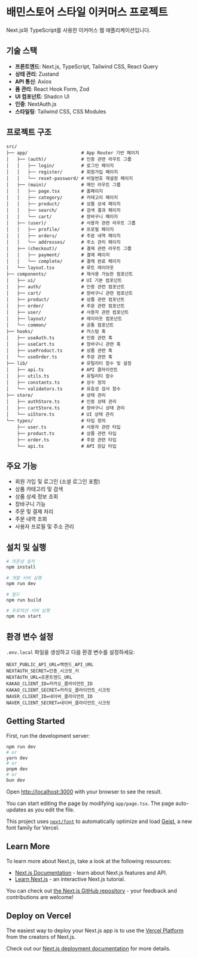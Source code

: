 # 배민스토어 스타일 이커머스 프로젝트

Next.js와 TypeScript를 사용한 이커머스 웹 애플리케이션입니다.

## 기술 스택

- **프론트엔드**: Next.js, TypeScript, Tailwind CSS, React Query
- **상태 관리**: Zustand
- **API 통신**: Axios
- **폼 관리**: React Hook Form, Zod
- **UI 컴포넌트**: Shadcn UI
- **인증**: NextAuth.js
- **스타일링**: Tailwind CSS, CSS Modules

## 프로젝트 구조

```
src/
├── app/                    # App Router 기반 페이지
│   ├── (auth)/             # 인증 관련 라우트 그룹
│   │   ├── login/          # 로그인 페이지
│   │   ├── register/       # 회원가입 페이지
│   │   └── reset-password/ # 비밀번호 재설정 페이지
│   ├── (main)/             # 메인 라우트 그룹
│   │   ├── page.tsx        # 홈페이지
│   │   ├── category/       # 카테고리 페이지
│   │   ├── product/        # 상품 상세 페이지
│   │   ├── search/         # 검색 결과 페이지
│   │   └── cart/           # 장바구니 페이지
│   ├── (user)/             # 사용자 관련 라우트 그룹
│   │   ├── profile/        # 프로필 페이지
│   │   ├── orders/         # 주문 내역 페이지
│   │   └── addresses/      # 주소 관리 페이지
│   ├── (checkout)/         # 결제 관련 라우트 그룹
│   │   ├── payment/        # 결제 페이지
│   │   └── complete/       # 결제 완료 페이지
│   └── layout.tsx          # 루트 레이아웃
├── components/             # 재사용 가능한 컴포넌트
│   ├── ui/                 # UI 기본 컴포넌트
│   ├── auth/               # 인증 관련 컴포넌트
│   ├── cart/               # 장바구니 관련 컴포넌트
│   ├── product/            # 상품 관련 컴포넌트
│   ├── order/              # 주문 관련 컴포넌트
│   ├── user/               # 사용자 관련 컴포넌트
│   ├── layout/             # 레이아웃 컴포넌트
│   └── common/             # 공통 컴포넌트
├── hooks/                  # 커스텀 훅
│   ├── useAuth.ts          # 인증 관련 훅
│   ├── useCart.ts          # 장바구니 관련 훅
│   ├── useProduct.ts       # 상품 관련 훅
│   └── useOrder.ts         # 주문 관련 훅
├── lib/                    # 유틸리티 함수 및 설정
│   ├── api.ts              # API 클라이언트
│   ├── utils.ts            # 유틸리티 함수
│   ├── constants.ts        # 상수 정의
│   └── validators.ts       # 유효성 검사 함수
├── store/                  # 상태 관리
│   ├── authStore.ts        # 인증 상태 관리
│   ├── cartStore.ts        # 장바구니 상태 관리
│   └── uiStore.ts          # UI 상태 관리
└── types/                  # 타입 정의
    ├── user.ts             # 사용자 관련 타입
    ├── product.ts          # 상품 관련 타입
    ├── order.ts            # 주문 관련 타입
    └── api.ts              # API 응답 타입
```

## 주요 기능

- 회원 가입 및 로그인 (소셜 로그인 포함)
- 상품 카테고리 및 검색
- 상품 상세 정보 조회
- 장바구니 기능
- 주문 및 결제 처리
- 주문 내역 조회
- 사용자 프로필 및 주소 관리

## 설치 및 실행

```bash
# 의존성 설치
npm install

# 개발 서버 실행
npm run dev

# 빌드
npm run build

# 프로덕션 서버 실행
npm run start
```

## 환경 변수 설정

`.env.local` 파일을 생성하고 다음 환경 변수를 설정하세요:

```
NEXT_PUBLIC_API_URL=백엔드_API_URL
NEXTAUTH_SECRET=인증_시크릿_키
NEXTAUTH_URL=프론트엔드_URL
KAKAO_CLIENT_ID=카카오_클라이언트_ID
KAKAO_CLIENT_SECRET=카카오_클라이언트_시크릿
NAVER_CLIENT_ID=네이버_클라이언트_ID
NAVER_CLIENT_SECRET=네이버_클라이언트_시크릿
```

## Getting Started

First, run the development server:

```bash
npm run dev
# or
yarn dev
# or
pnpm dev
# or
bun dev
```

Open [http://localhost:3000](http://localhost:3000) with your browser to see the result.

You can start editing the page by modifying `app/page.tsx`. The page auto-updates as you edit the file.

This project uses [`next/font`](https://nextjs.org/docs/app/building-your-application/optimizing/fonts) to automatically optimize and load [Geist](https://vercel.com/font), a new font family for Vercel.

## Learn More

To learn more about Next.js, take a look at the following resources:

- [Next.js Documentation](https://nextjs.org/docs) - learn about Next.js features and API.
- [Learn Next.js](https://nextjs.org/learn) - an interactive Next.js tutorial.

You can check out [the Next.js GitHub repository](https://github.com/vercel/next.js) - your feedback and contributions are welcome!

## Deploy on Vercel

The easiest way to deploy your Next.js app is to use the [Vercel Platform](https://vercel.com/new?utm_medium=default-template&filter=next.js&utm_source=create-next-app&utm_campaign=create-next-app-readme) from the creators of Next.js.

Check out our [Next.js deployment documentation](https://nextjs.org/docs/app/building-your-application/deploying) for more details.
